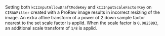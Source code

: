 Setting both `kCIInputAllowDraftModeKey` and `kCIInputScaleFactorKey` on `CIRAWFilter` created with a ProRaw image results in incorrect resizing of the image. An extra affine transform of a power of 2 down sample factor nearest to the set scale factor is applid. When the scale factor is `0.0825893`, an additional scale transform of `1/8` is applid. 
